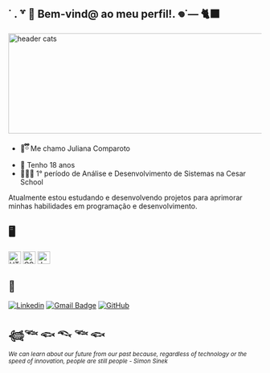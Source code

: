

## ˙ . ꒷ 🍙 Bem-vind@ ao meu perfil!. 𖦹˙— 🐈‍⬛
<picture>
 
  <img alt="header cats" src="https://i.pinimg.com/736x/1b/d7/34/1bd7346b5592770b800f44c60c493aaf.jpg" width="800" height="200">
</picture>
<br>

- **🤍ྀི** Me chamo Juliana Comparoto 
- **🍁** Tenho 18 anos 
- **👨🏻‍💻** 1° período de Análise e Desenvolvimento de Sistemas na Cesar School

Atualmente estou estudando e desenvolvendo projetos para aprimorar minhas habilidades em programação e desenvolvimento.


## 🖥️


<p>
  <img src="https://img.shields.io/badge/HTML5-E34F26?style=flat&logo=html5&logoColor=fff" alt="HTML5" height="25"/>
  <img src="https://img.shields.io/badge/CSS3-1572B6?style=flat&logo=css3&logoColor=fff" alt="CSS3" height="25"/>
  <img src="https://img.shields.io/badge/JavaScript-F7DF1E?style=flat&logo=javascript&logoColor=000" alt="JavaScript" height="25"/>
</p>


## 📲

[![Linkedin](https://img.shields.io/badge/-Comparoto-pink?style=flat-square&logo=Linkedin&logoColor=white&link=www.linkedin.com/in/juliana-comparoto-)](www.linkedin.com/in/juliana-comparoto-)
[![Gmail Badge](https://img.shields.io/badge/-julianacomparoto@gmail.com-006bed?style=flat-square&logo=Gmail&logoColor=white&link=mailto:julianacomparoto@gmail.com)](mailto:julianacomparoto@gmail.com)
[![GitHub](https://img.shields.io/github/followers/comparoto?label=follow&style=social)](https://github.com/comparoto)

## 𓆉𓆝 𓆟 𓆞 𓆝 𓆟

<small><i>We can learn about our future from our past because, regardless of technology or the speed of innovation, people are still people - Simon Sinek</i></small>









